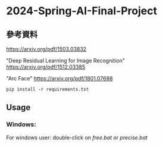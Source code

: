 # 2024-Spring-AI-Final-Project
## 參考資料
https://arxiv.org/pdf/1503.03832

"Deep Residual Learning for Image Recognition" https://arxiv.org/pdf/1512.03385

"Arc Face" https://arxiv.org/pdf/1801.07698

```
pip install -r requirements.txt
```
## Usage
### Windows:
For windows user:
double-click on _free.bat_ or _precise.bat_
